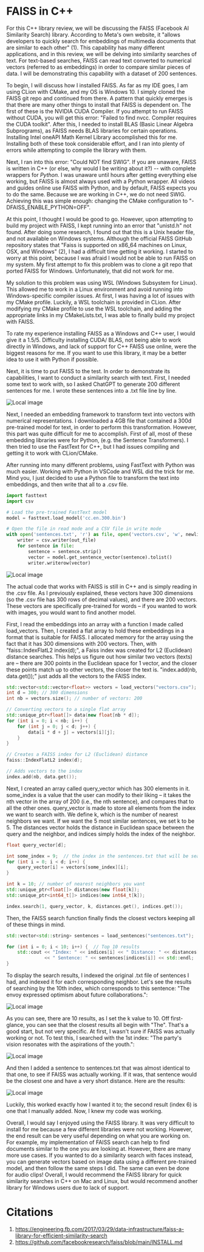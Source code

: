 # FAISS in C++

For this C++ library review, we will be discussing the FAISS (Facebook AI Similarity Search) library. According to Meta's own website, it "allows developers to quickly search for embeddings of multimedia documents that are similar to each other" (1). This capability has many different applications, and in this review, we will be delving into similarity searches of text. For text-based searches, FAISS can read text converted to numerical vectors (referred to as embeddings) in order to compare similar pieces of data. I will be demonstrating this capability with a dataset of 200 sentences.

To begin, I will discuss how I installed FAISS. As far as my IDE goes, I am using CLion with CMake, and my OS is Windows 10. I simply cloned the FAISS git repo and continued from there. A pattern that quickly emerges is that there are many other things to install that FAISS is dependent on. The first of these is the NVIDIA CUDA Compiler. If you attempt to run FAISS without CUDA, you will get this error: "Failed to find nvcc. Compiler requires the CUDA toolkit". After this, I needed to install BLAS (Basic Linear Algebra Subprograms), as FAISS needs BLAS libraries for certain operations. Installing Intel oneAPI Math Kernel Library accomplished this for me. Installing both of these took considerable effort, and I ran into plenty of errors while attempting to compile the library with them.

Next, I ran into this error: "Could NOT find SWIG". If you are unaware, FAISS is written in C++ (or else, why would I be writing about it?) -- with complete wrappers for _Python._ I was unaware until hours after getting everything else working, but FAISS is almost always used with a Python wrapper. All videos and guides online use FAISS with Python, and by default, FAISS expects you to do the same. Because we are working in C++, we do not need SWIG. Achieving this was simple enough: changing the CMake configuration to "-DFAISS\_ENABLE\_PYTHON=OFF".

At this point, I thought I would be good to go. However, upon attempting to build my project with FAISS, I kept running into an error that "unistd.h" not found. After doing some research, I found out that this is a Unix header file, and not available on Windows systems. Although the official FAISS GitHub repository states that "Faiss is supported on x86\_64 machines on Linux, OSX, and Windows" (2), I had a difficult time getting it working. I started to worry at this point, because I was afraid I would not be able to run FAISS on my system. My first attempt to fix this problem was to clone a git repo that ported FAISS for Windows. Unfortunately, that did not work for me.

My solution to this problem was using WSL (Windows Subsystem for Linux). This allowed me to work in a Linux environment and avoid running into Windows-specific compiler issues. At first, I was having a lot of issues with my CMake profile. Luckily, a WSL toolchain is provided in CLion. After modifying my CMake profile to use the WSL toolchain, and adding the appropriate links in my CMakeLists.txt, I was able to finally build my project with FAISS.

To rate my experience installing FAISS as a Windows and C++ user, I would give it a 1.5/5. Difficulty installing CUDA/ BLAS, not being able to work directly in Windows, and lack of support for C++ FAISS use online, were the biggest reasons for me. If you want to use this library, it may be a better idea to use it with Python if possible.

Next, it is time to put FAISS to the test. In order to demonstrate its capabilities, I want to conduct a similarity search with text. First, I needed some text to work with, so I asked ChatGPT to generate 200 different sentences for me. I wrote these sentences into a .txt file line by line.

![Local image](sentences.png)

Next, I needed an embedding framework to transform text into vectors with numerical representations. I downloaded a 4GB file that contained a 300d pre-trained model for text, in order to perform this transformation. However, this part was quite difficult for me to accomplish. First of all, most of these embedding libraries were for Python, (e.g. the Sentence Transformers). I then tried to use the FastText for C++, but I had issues compiling and getting it to work with CLion/CMake.

After running into many different problems, using FastText with Python was much easier. Working with Python in VSCode and WSL did the trick for me. Mind you, I just decided to use a Python file to transform the text into embeddings, and then write that all to a .csv file.

```python
import fasttext
import csv

# Load the pre-trained FastText model
model = fasttext.load_model('cc.en.300.bin')

# Open the file in read mode and a CSV file in write mode
with open('sentences.txt', 'r') as file, open('vectors.csv', 'w', newline='') as out_file:
    writer = csv.writer(out_file)
    for sentence in file:
        sentence = sentence.strip()
        vector = model.get_sentence_vector(sentence).tolist()
        writer.writerow(vector)
```

![Local image](vectors.png)

The actual code that works with FAISS is still in C++ and is simply reading in the .csv file. As I previously explained, these vectors have 300 dimensions (so the .csv file has 300 rows of decimal values), and there are 200 vectors. These vectors are specifically pre-trained for words – if you wanted to work with images, you would want to find another model.

First, I read the embeddings into an array with a function I made called load\_vectors. Then, I created a flat array to hold these embeddings in a format that is suitable for FAISS. I allocated memory for the array using the fact that it has 300 dimensions with 200 vectors. Then, with "faiss::IndexFlatL2 index(d);", a Faiss index was created for L2 (Euclidean) distance searches. This helps us figure out how similar two vectors (texts) are – there are 300 points in the Euclidean space for 1 vector, and the closer these points match up to other vectors, the closer the text is. "index.add(nb, data.get());" just adds all the vectors to the FAISS index.

```cpp
std::vector<std::vector<float>> vectors = load_vectors("vectors.csv");
int d = 300; // 300 dimensions
int nb = vectors.size(); // number of vectors: 200

// Converting vectors to a single flat array
std::unique_ptr<float[]> data(new float[nb * d]);
for (int i = 0; i < nb; i++) {
    for (int j = 0; j < d; j++) {
        data[i * d + j] = vectors[i][j];
    }
}

// Creates a FAISS index for L2 (Euclidean) distance
faiss::IndexFlatL2 index(d);

// Adds vectors to the index
index.add(nb, data.get());
```

Next, I created an array called query\_vector which has 300 elements in it. some\_index is a value that the user can modify to their liking – it takes the nth vector in the array of 200 (i.e., the nth sentence), and compares that to all the other ones. query\_vector is made to store all elements from the index we want to search with. We define k, which is the number of nearest neighbors we want. If we want the 5 most similar sentences, we set k to be 5. The distances vector holds the distance in Euclidean space between the query and the neighbor, and indices simply holds the index of the neighbor.

```cpp
float query_vector[d];

int some_index = 9;  // the index in the sentences.txt that will be searched against
for (int i = 0; i < d; i++) {
    query_vector[i] = vectors[some_index][i];
}

int k = 10; // number of nearest neighbors you want
std::unique_ptr<float[]> distances(new float[k]);
std::unique_ptr<int64_t[]> indices(new int64_t[k]);

index.search(1, query_vector, k, distances.get(), indices.get());
```

Then, the FAISS search function finally finds the closest vectors keeping all of these things in mind.

```cpp
std::vector<std::string> sentences = load_sentences("sentences.txt");

for (int i = 0; i < 10; i++) {  // Top 10 results
    std::cout << "Index: " << indices[i] << " Distance: " << distances[i]
              << " Sentence: " << sentences[indices[i]] << std::endl;
}
```

To display the search results, I indexed the original .txt file of sentences I had, and indexed it for each corresponding neighbor. Let's see the results of searching by the 10th index, which corresponds to this sentence: "The envoy expressed optimism about future collaborations.":

![Local image](results1.png)

As you can see, there are 10 results, as I set the k value to 10. Off first-glance, you can see that the closest results all begin with "The". That's a good start, but not very specific. At first, I wasn't sure if FAISS was actually working or not. To test this, I searched with the 1st index: "The party's vision resonates with the aspirations of the youth.":

![Local image](results_2.png)

 And then I added a sentence to sentences.txt that was almost identical to that one, to see if FAISS was actually working. If it was, that sentence would be the closest one and have a very short distance. Here are the results:

![Local image](results_3.png)

Luckily, this worked exactly how I wanted it to; the second result (index 6) is one that I manually added. Now, I knew my code was working.

Overall, I would say I enjoyed using the FAISS library. It was very difficult to install for me because a few different libraries were not working. However, the end result can be very useful depending on what you are working on. For example, my implementation of FAISS search can help to find documents similar to the one you are looking at. However, there are many more use cases. If you wanted to do a similarity search with faces instead, you can generate vectors based on image data using a different pre-trained model, and then follow the same steps I did. The same can even be done for audio clips! Overall, I would recommend the FAISS library for quick similarity searches in C++ on Mac and Linux, but would recommend another library for Windows users due to lack of support.

# Citations
1. https://engineering.fb.com/2017/03/29/data-infrastructure/faiss-a-library-for-efficient-similarity-search
2. https://github.com/facebookresearch/faiss/blob/main/INSTALL.md
